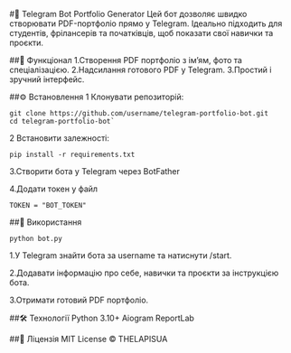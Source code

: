 #📂 Telegram Bot Portfolio Generator
Цей бот дозволяє швидко створювати PDF-портфоліо прямо у Telegram. Ідеально підходить для студентів, фрілансерів та початківців, щоб показати свої навички та проєкти.

##🚀 Функціонал
    1.Створення PDF портфоліо з ім’ям, фото та спеціалізацією.
    2.Надсилання готового PDF у Telegram.
    3.Простий і зручний інтерфейс.

##⚙️ Встановлення
1 Клонувати репозиторій:
```
git clone https://github.com/username/telegram-portfolio-bot.git
cd telegram-portfolio-bot`
```

2 Встановити залежності:
```
pip install -r requirements.txt
```

3.Створити бота у Telegram через BotFather

4.Додати токен у файл
```
TOKEN = "BOT_TOKEN"
```

##📝 Використання
```
python bot.py
```
1.У Telegram знайти бота за username та натиснути /start.

2.Додавати інформацію про себе, навички та проєкти за інструкцією бота.

3.Отримати готовий PDF портфоліо.

##🛠 Технології
    Python 3.10+
    Aiogram
    ReportLab

##📄 Ліцензія
MIT License © THELAPISUA